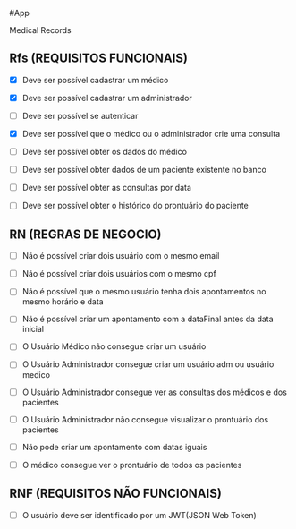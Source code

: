 #App 

Medical Records

## Rfs (REQUISITOS FUNCIONAIS)

- [x] Deve ser possível cadastrar um médico
- [x] Deve ser possível cadastrar um administrador
- [ ] Deve ser possível se autenticar
- [x] Deve ser possível que o médico ou o administrador crie uma consulta
- [ ] Deve ser possível obter os dados do médico
- [ ] Deve ser possível obter dados de um paciente existente no banco
- [ ] Deve ser possível obter as consultas por data
- [ ] Deve ser possível obter o histórico do prontuário do paciente


## RN  (REGRAS DE NEGOCIO)


- [ ] Não é possível criar dois usuário com o mesmo email
- [ ] Não é possível criar dois usuários com o mesmo cpf
- [ ] Não é possível que o mesmo usuário tenha dois apontamentos no mesmo horário e data
- [ ] Não é possível criar um apontamento com a dataFinal antes da data inicial

- [ ] O Usuário Médico não consegue criar um usuário

- [ ] O Usuário Administrador consegue criar um usuário adm ou usuário medico
- [ ] O Usuário Administrador consegue ver as consultas dos médicos e dos pacientes
- [ ] O Usuário Administrador não consegue visualizar o prontuário dos pacientes 
- [ ] Não pode criar um apontamento com datas iguais

- [ ] O médico consegue ver o prontuário de todos os pacientes 

## RNF (REQUISITOS NÃO FUNCIONAIS)

- [ ] O usuário deve ser identificado por um JWT(JSON Web Token)